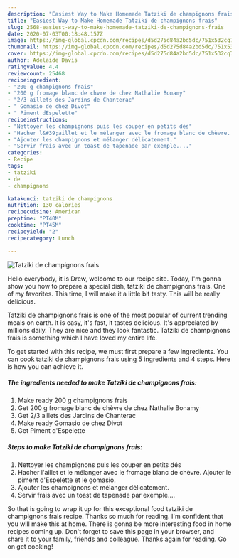 ```yaml
---
description: "Easiest Way to Make Homemade Tatziki de champignons frais"
title: "Easiest Way to Make Homemade Tatziki de champignons frais"
slug: 2568-easiest-way-to-make-homemade-tatziki-de-champignons-frais
date: 2020-07-03T00:18:48.157Z
image: https://img-global.cpcdn.com/recipes/d5d275d84a2bd5dc/751x532cq70/tatziki-de-champignons-frais-photo-principale-de-la-recette.jpg
thumbnail: https://img-global.cpcdn.com/recipes/d5d275d84a2bd5dc/751x532cq70/tatziki-de-champignons-frais-photo-principale-de-la-recette.jpg
cover: https://img-global.cpcdn.com/recipes/d5d275d84a2bd5dc/751x532cq70/tatziki-de-champignons-frais-photo-principale-de-la-recette.jpg
author: Adelaide Davis
ratingvalue: 4.4
reviewcount: 25468
recipeingredient:
- "200 g champignons frais"
- "200 g fromage blanc de chvre de chez Nathalie Bonamy"
- "2/3 aillets des Jardins de Chanterac"
- " Gomasio de chez Divot"
- " Piment dEspelette"
recipeinstructions:
- "Nettoyer les champignons puis les couper en petits dés"
- "Hacher l&#39;aillet et le mélanger avec le fromage blanc de chèvre. Ajouter le piment d&#39;Espelette et le gomasio."
- "Ajouter les champignons et mélanger délicatement."
- "Servir frais avec un toast de tapenade par exemple...."
categories:
- Recipe
tags:
- tatziki
- de
- champignons

katakunci: tatziki de champignons 
nutrition: 130 calories
recipecuisine: American
preptime: "PT40M"
cooktime: "PT45M"
recipeyield: "2"
recipecategory: Lunch

---
```



![Tatziki de champignons frais](https://img-global.cpcdn.com/recipes/d5d275d84a2bd5dc/751x532cq70/tatziki-de-champignons-frais-photo-principale-de-la-recette.jpg)

Hello everybody, it is Drew, welcome to our recipe site. Today, I'm gonna show you how to prepare a special dish, tatziki de champignons frais. One of my favorites. This time, I will make it a little bit tasty. This will be really delicious.

Tatziki de champignons frais is one of the most popular of current trending meals on earth. It is easy, it's fast, it tastes delicious. It's appreciated by millions daily. They are nice and they look fantastic. Tatziki de champignons frais is something which I have loved my entire life.




To get started with this recipe, we must first prepare a few ingredients. You can cook tatziki de champignons frais using 5 ingredients and 4 steps. Here is how you can achieve it.

<!--inarticleads1-->

##### The ingredients needed to make Tatziki de champignons frais:

1. Make ready 200 g champignons frais
1. Get 200 g fromage blanc de chèvre de chez Nathalie Bonamy
1. Get 2/3 aillets des Jardins de Chanterac
1. Make ready  Gomasio de chez Divot
1. Get  Piment d&#39;Espelette




<!--inarticleads2-->

##### Steps to make Tatziki de champignons frais:

1. Nettoyer les champignons puis les couper en petits dés
1. Hacher l&#39;aillet et le mélanger avec le fromage blanc de chèvre. Ajouter le piment d&#39;Espelette et le gomasio.
1. Ajouter les champignons et mélanger délicatement.
1. Servir frais avec un toast de tapenade par exemple....




So that is going to wrap it up for this exceptional food tatziki de champignons frais recipe. Thanks so much for reading. I'm confident that you will make this at home. There is gonna be more interesting food in home recipes coming up. Don't forget to save this page in your browser, and share it to your family, friends and colleague. Thanks again for reading. Go on get cooking!
